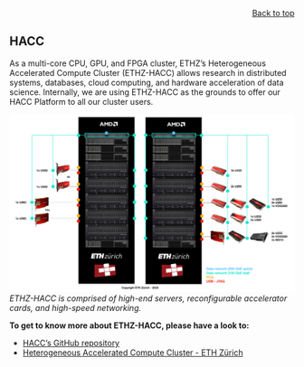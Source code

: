<div id="readme" class="Box-body readme blob js-code-block-container">
<article class="markdown-body entry-content p-3 p-md-6" itemprop="text">
<p align="right">
<a href="https://github.com/fpgasystems/hacc-platform#--hardware-acceleration-platform">Back to top</a>
</p>

# HACC

As a multi-core CPU, GPU, and FPGA cluster, ETHZ’s Heterogeneous Accelerated Compute Cluster (ETHZ-​HACC) allows research in distributed systems, databases, cloud computing, and hardware acceleration of data science. Internally, we are using ETHZ-HACC as the grounds to offer our HACC Platform to all our cluster users.

![ETHZ-HACC is comprised of high-​end servers, reconfigurable accelerator cards, and high-​speed networking.](./imgs/hacc.png "ETHZ-HACC is comprised of high-​end servers, reconfigurable accelerator cards, and high-​speed networking.")
*ETHZ-HACC is comprised of high-​end servers, reconfigurable accelerator cards, and high-​speed networking.*

**To get to know more about ETHZ-HACC, please have a look to:**

* [HACC’s GitHub repository](https://github.com/fpgasystems/hacc)
* [Heterogeneous Accelerated Compute Cluster - ETH Zürich](https://public.3.basecamp.com/p/nEfuexnX55Q1ys7gAUQLjEsN)